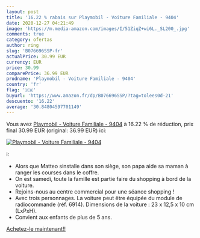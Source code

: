 ```yaml
---
layout: post
title: '16.22 % rabais sur Playmobil - Voiture Familiale - 9404'
date: 2020-12-27 04:21:49
image: 'https://m.media-amazon.com/images/I/51ZiqZ+wi6L._SL200_.jpg'
comments: true
category: ofertas
author: ring
slug: 'B076696SSP-fr'
actualPrice: 30.99 EUR
currency: EUR
price: 30.99
comparePrice: 36.99 EUR
prodname: 'Playmobil - Voiture Familiale - 9404'
country: 'fr'
flag: '🇫🇷'
buyurl: 'https://www.amazon.fr/dp/B076696SSP/?tag=tolees0d-21'
descuento: '16.22'
average: '30.84804597701149'
---
```


Vous avez [Playmobil - Voiture Familiale - 9404](https://www.amazon.fr/dp/B076696SSP/?tag=tolees0d-21)  à  16.22 % de réduction, prix final  30.99 EUR (original: 36.99 EUR) ici:

[![Playmobil - Voiture Familiale - 9404](https://m.media-amazon.com/images/I/51ZiqZ+wi6L._SL200_.jpg)](https://www.amazon.fr/dp/B076696SSP/?tag=tolees0d-21)

ℹ️:

- Alors que Matteo sinstalle dans son siège, son papa aide sa maman à ranger les courses dans le coffre.
- On est samedi, toute la famille est partie faire du shopping à bord de la voiture.
- Rejoins-nous au centre commercial pour une séance shopping !
- Avec trois personnages. La voiture peut être équipée du module de radiocommande (réf. 6914). Dimensions de la voiture : 23 x 12,5 x 10 cm (LxPxH).
- Convient aux enfants de plus de 5 ans.

[Achetez-le maintenant!!](https://www.amazon.fr/dp/B076696SSP/?tag=tolees0d-21)
